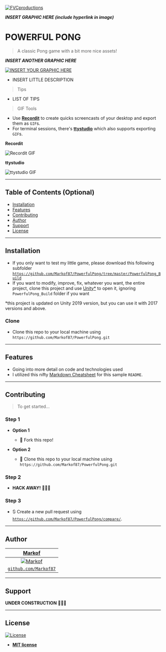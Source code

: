 <a href="http://fvcproductions.com"><img src="https://avatars1.githubusercontent.com/u/4284691?v=3&s=200" title="FVCproductions" alt="FVCproductions"></a>

<!-- [![FVCproductions](https://avatars1.githubusercontent.com/u/4284691?v=3&s=200)](http://fvcproductions.com) -->

***INSERT GRAPHIC HERE (include hyperlink in image)***

# POWERFUL PONG

> A classic Pong game with a bit more nice assets!

***INSERT ANOTHER GRAPHIC HERE***

[![INSERT YOUR GRAPHIC HERE](http://i.imgur.com/dt8AUb6.png)]()

- INSERT LITTLE DESCRIPTION

> Tips

- LIST OF TIPS

> GIF Tools

- Use <a href="http://recordit.co/" target="_blank">**Recordit**</a> to create quicks screencasts of your desktop and export them as `GIF`s.
- For terminal sessions, there's <a href="https://github.com/chjj/ttystudio" target="_blank">**ttystudio**</a> which also supports exporting `GIF`s.

**Recordit**

![Recordit GIF](http://g.recordit.co/iLN6A0vSD8.gif)

**ttystudio**

![ttystudio GIF](https://raw.githubusercontent.com/chjj/ttystudio/master/img/example.gif)

---

## Table of Contents (Optional)

- [Installation](#installation)
- [Features](#features)
- [Contributing](#contributing)
- [Author](#author)
- [Support](#support)
- [License](#license)

---

## Installation

- If you only want to test my little game, please download this following subfolder <a href="https://github.com/Markof87/PowerfulPong/tree/master/PowerfulPong_Build" target="_blank">`https://github.com/Markof87/PowerfulPong/tree/master/PowerfulPong_Build`</a>
- If you want to modify, improve, fix, whatever you want, the entire project, clone this project and use <a href="https://unity.com/">Unity*</a> to open it, ignoring `PowerfulPong_Build` folder if you want

*this project is updated on Unity 2019 version, but you can use it with 2017 versions and above.

### Clone

- Clone this repo to your local machine using `https://github.com/Markof87/PowerfulPong.git`

---

## Features

- Going into more detail on code and technologies used
- I utilized this nifty <a href="https://github.com/adam-p/markdown-here/wiki/Markdown-Cheatsheet" target="_blank">Markdown Cheatsheet</a> for this sample `README`.

---

## Contributing

> To get started...

### Step 1

- **Option 1**
    - 🍴 Fork this repo!

- **Option 2**
    - 👯 Clone this repo to your local machine using `https://github.com/Markof87/PowerfulPong.git`

### Step 2

- **HACK AWAY!** 🔨🔨🔨

### Step 3

- 🔃 Create a new pull request using <a href="https://github.com/Markof87/PowerfulPong/compare/" target="_blank">`https://github.com/Markof87/PowerfulPong/compare/`</a>.

---

## Author

| <a href="https://markof.com" target="_blank">**Markof**</a> |
| :---: |
| [![Markof](https://avatars3.githubusercontent.com/u/14056100?s=200)](https://markof.com) |
| <a href="https://github.com/Markof87" target="_blank">`github.com/Markof87`</a> |

---

## Support

**UNDER CONSTRUCTION** 🔨🔨🔨

---

## License

[![License](http://img.shields.io/:license-mit-blue.svg?style=flat-square)](https://github.com/Markof87/PowerfulPong/blob/master/LICENSE)

- **[MIT license](http://opensource.org/licenses/mit-license.php)**
